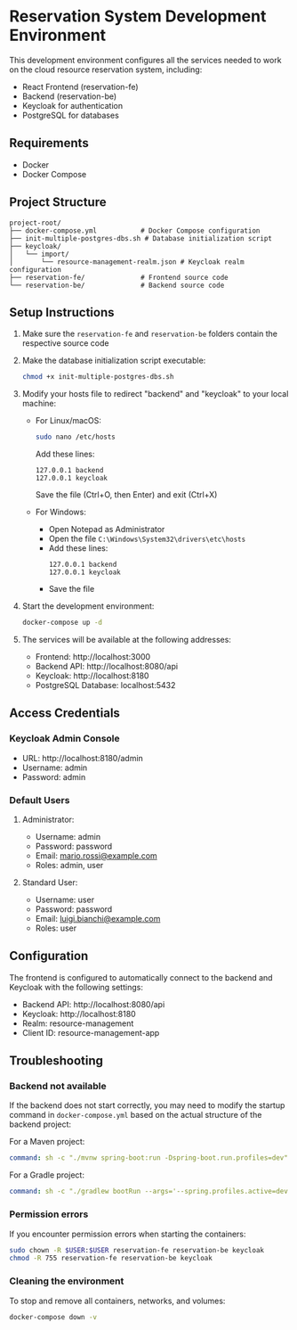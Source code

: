 # Reservation System Development Environment

This development environment configures all the services needed to work on the cloud resource reservation system, including:
- React Frontend (reservation-fe)
- Backend (reservation-be)
- Keycloak for authentication
- PostgreSQL for databases

## Requirements

- Docker
- Docker Compose

## Project Structure

```
project-root/
├── docker-compose.yml           # Docker Compose configuration
├── init-multiple-postgres-dbs.sh # Database initialization script
├── keycloak/
│   └── import/
│       └── resource-management-realm.json # Keycloak realm configuration
├── reservation-fe/              # Frontend source code
└── reservation-be/              # Backend source code
```

## Setup Instructions

1. Make sure the `reservation-fe` and `reservation-be` folders contain the respective source code
2. Make the database initialization script executable:
   ```bash
   chmod +x init-multiple-postgres-dbs.sh
   ```
3. Modify your hosts file to redirect "backend" and "keycloak" to your local machine:
   - For Linux/macOS:
     ```bash
     sudo nano /etc/hosts
     ```
     Add these lines:
     ```
     127.0.0.1 backend
     127.0.0.1 keycloak
     ```
     Save the file (Ctrl+O, then Enter) and exit (Ctrl+X)
     
   - For Windows:
     - Open Notepad as Administrator
     - Open the file `C:\Windows\System32\drivers\etc\hosts`
     - Add these lines:
       ```
       127.0.0.1 backend
       127.0.0.1 keycloak
       ```
     - Save the file
     
4. Start the development environment:
   ```bash
   docker-compose up -d
   ```
5. The services will be available at the following addresses:
   - Frontend: http://localhost:3000
   - Backend API: http://localhost:8080/api
   - Keycloak: http://localhost:8180
   - PostgreSQL Database: localhost:5432

## Access Credentials

### Keycloak Admin Console
- URL: http://localhost:8180/admin
- Username: admin
- Password: admin

### Default Users
1. Administrator:
   - Username: admin
   - Password: password
   - Email: mario.rossi@example.com
   - Roles: admin, user

2. Standard User:
   - Username: user
   - Password: password
   - Email: luigi.bianchi@example.com
   - Roles: user

## Configuration

The frontend is configured to automatically connect to the backend and Keycloak with the following settings:
- Backend API: http://localhost:8080/api
- Keycloak: http://localhost:8180
- Realm: resource-management
- Client ID: resource-management-app

## Troubleshooting

### Backend not available
If the backend does not start correctly, you may need to modify the startup command in `docker-compose.yml` based on the actual structure of the backend project:

For a Maven project:
```yaml
command: sh -c "./mvnw spring-boot:run -Dspring-boot.run.profiles=dev"
```

For a Gradle project:
```yaml
command: sh -c "./gradlew bootRun --args='--spring.profiles.active=dev'"
```

### Permission errors
If you encounter permission errors when starting the containers:
```bash
sudo chown -R $USER:$USER reservation-fe reservation-be keycloak
chmod -R 755 reservation-fe reservation-be keycloak
```

### Cleaning the environment
To stop and remove all containers, networks, and volumes:
```bash
docker-compose down -v
```
